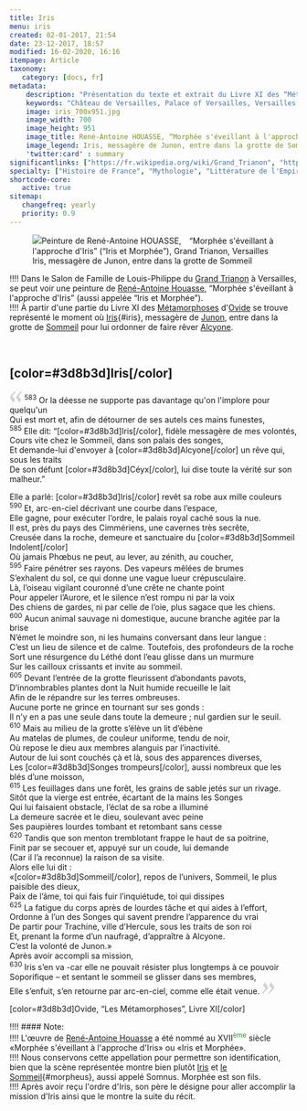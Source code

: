 ```yaml
---
title: Iris
menu: iris
created: 02-01-2017, 21:54
date: 23-12-2017, 18:57
modified: 16-02-2020, 16:16
itempage: Article
taxonomy:
   category: [docs, fr]
metadata:
    description: "Présentation du texte et extrait du Livre XI des “Métamorphoses” écrit par l'écrivain latin Ovide en regard de l'œuvre que celui-ci a inspiré au peintre René-Antoine HOUASSE le tableau “Morphée s'éveillant à l'approche d'Iris” (aussi appelé “Iris et Morphée”) de l'ancienne Salon du Sommeil, actuel Salon de Famille du Grand Trianon."
    keywords: "Château de Versailles, Palace of Versailles, Versailles, Louis 14, Louis XIV, Ovide, Les Métamorphoses, Grand Trianon, Trianon, Iris, Morphée, Iris et Morphée, Morphée s'éveillant à l'approche d'Iris, René-Antoine HOUASSE"
    image: iris_700x951.jpg
    image_width: 700
    image_height: 951
    image_title: René-Antoine HOUASSE, “Morphée s'éveillant à l'approche d'Iris”
    image_legend: Iris, messagère de Junon, entre dans la grotte de Sommeil Morphéus
    'twitter:card' : summary
significantlinks: ["https://fr.wikipedia.org/wiki/Grand_Trianon", "https://fr.wikipedia.org/wiki/Ren%C3%A9-Antoine_Houasse", "https://fr.wikipedia.org/wiki/M%C3%A9tamorphoses_(Ovide)", "https://fr.wikipedia.org/wiki/Ovide", "https://fr.wikipedia.org/wiki/Iris_(mythologie)", "https://fr.wikipedia.org/wiki/Junon", "https://fr.wikipedia.org/wiki/Hypnos", "https://fr.wikipedia.org/wiki/Alcyone"]
specialty: ["Histoire de France", "Mythologie", "Littérature de l'Empire Romain", "Culture de la cour de France", "Palais de Versailles", "Château de Versailles", "Trianon", "Grand Trianon", "Peinture du XVIIème siècle", "René-Antoine HOUASSE", "Iris", "Morphée", "Iris et Morphée", "Morphée s'éveillant à l'approche d'Iris"]
shortcode-core:
   active: true
sitemap:
   changefreq: yearly
   priority: 0.9
---
```

<figure><picture>
<source
sizes="(max-width: 767px) 98vw, (min-width: 959px) 50vw, 86vw"
srcset="
/user/sites/docs/pages/01.home/02.versailles/03.trianon/03.iris/iris-280.webp 280w,
/user/sites/docs/pages/01.home/02.versailles/03.trianon/03.iris/iris-380.webp 380w,
/user/sites/docs/pages/01.home/02.versailles/03.trianon/03.iris/iris-480.webp 480w,
/user/sites/docs/pages/01.home/02.versailles/03.trianon/03.iris/iris-640.webp 640w,
/user/sites/docs/pages/01.home/02.versailles/03.trianon/03.iris/iris_700x951.webp 700w"
type="image/webp" />
<img
src="/user/sites/docs/pages/01.home/02.versailles/03.trianon/03.iris/iris_700x951.jpg" title="Peinture de René-Antoine HOUASSE,　“Morphée s'éveillant à l'approche d'Iris” (“Iris et Morphée”), Grand Trianon, Versailles" alt="Peinture de René-Antoine HOUASSE,　“Morphée s'éveillant à l'approche d'Iris” (“Iris et Morphée”), Grand Trianon, Versailles" class="class-diane-img" usemap="#iris"
sizes="(max-width: 767px) 98vw, (min-width: 959px) 50vw, 86vw"
srcset="
/user/sites/docs/pages/01.home/02.versailles/03.trianon/03.iris/iris-280.jpg 280w,
/user/sites/docs/pages/01.home/02.versailles/03.trianon/03.iris/iris-380.jpg 380w,
/user/sites/docs/pages/01.home/02.versailles/03.trianon/03.iris/iris-480.jpg 480w,
/user/sites/docs/pages/01.home/02.versailles/03.trianon/03.iris/iris-640.jpg 640w,
/user/sites/docs/pages/01.home/02.versailles/03.trianon/03.iris/iris_700x951.jpg 700w">
</picture><figcaption>Iris, messagère de Junon, entre dans la grotte de Sommeil</figcaption><map name="iris" id="iris"><area title="Iris" alt="Iris" id="area_iris" href="#iris" shape="poly" coords="50, 599, 69, 555, 109, 529, 166, 502, 167, 448, 218, 398, 262, 303, 316, 297, 360, 247, 354, 220, 334, 229, 326, 255, 262, 279, 248, 231, 251, 202, 242, 188, 220, 194, 202, 107, 170, 176, 143, 153, 116, 163, 32, 108, 29, 131, 53, 184, 87, 223, 103, 292, 81, 327, 77, 360, 57, 374, 52, 391, 60, 397, 69, 398, 71, 414, 60, 428, 47, 418, 28, 421, 18, 432, 19, 476, 37, 495, 33, 517, 43, 533, 61, 530, 54, 540, 40, 542, 32, 571, 33, 602" /><area title="Sommeil" alt="Sommeil" id="area_morpheus" href="#morpheus" shape="poly" coords="195, 661, 277, 634, 324, 631, 347, 645, 366, 712, 375, 718, 420, 675, 433, 655, 521, 641, 542, 621, 571, 614, 600, 593, 630, 607, 683, 592, 680, 573, 657, 567, 622, 567, 611, 552, 583, 540, 579, 512, 590, 497, 580, 481, 513, 452, 481, 453, 473, 466, 476, 515, 389, 469, 267, 447, 273, 473, 330, 503, 378, 512, 405, 529, 435, 563, 387, 546, 343, 548, 301, 556, 259, 545, 254, 555, 279, 575, 296, 597, 237, 624, 198, 630, 185, 645" /></map></figure>

!!!! Dans le Salon de Famille de Louis-Philippe du [Grand Trianon][1] à Versailles, se peut voir une peinture de [René-Antoine Houasse][2], “Morphée s'éveillant à l'approche d'Iris” (aussi appelée “Iris et Morphée”).  
!!!! À partir d'une partie du Livre XI des [Métamorphoses][3] d'[Ovide][4] se trouve représenté le moment où [Iris][13]{#iris}, messagère de [Junon][6], entre dans la grotte de [Sommeil][7] pour lui ordonner de faire rêver [Alcyone][8].   

<br>

## [color=#3d8b3d]**Iris**[/color]  

<span><svg xmlns="http://www.w3.org/2000/svg" width="22px" height="22px" viewBox="0 0 78 78" fill="lightgrey" opacity="1"><path d="M76.5 9.0009L57.0898 32.605c-.88226 1.10283-.88226 1.54397-.88226 1.76454 0 1.10286 1.76455 3.30857 2.8674 4.632l13.0167 14.99877L61.50123 74.9545 50.4727 59.51456c-2.87047-3.97028-10.80793-15.88413-10.80793-19.19267 0-1.76458.6617-2.4263 6.6171-9.7051C60.8395 12.74754 63.04522 10.98297 70.98575 3.0455L76.5 9.00092zm-38.16172 0L18.9281 32.605c-.88228 1.10283-.88228 1.54397-.88228 1.76454 0 1.10286 1.76457 3.30857 2.86742 4.632L33.92688 54.0003 23.3395 74.9545 12.30793 59.51456C9.44053 55.54428 1.5 43.63043 1.5 40.3219c0-1.76458.6617-2.4263 6.6171-9.7051C22.67475 12.74754 24.88043 10.98297 32.82097 3.0455l5.51732 5.9554z"/></svg></span> 
<sup>583</sup> 
Or la déesse ne supporte pas davantage qu'on l'implore pour quelqu'un  
Qui est mort et, afin de détourner de ses autels ces mains funestes,  
<sup>585</sup> 
Elle dit: “[color=#3d8b3d]Iris[/color], fidèle messagère de mes volontés,  
Cours vite chez le Sommeil, dans son palais des songes,  
Et demande-lui d'envoyer à [color=#3d8b3d]Alcyone[/color] un rêve qui, sous les traits  
De son défunt [color=#3d8b3d]Céyx[/color], lui dise toute la vérité sur son malheur.”  

Elle a parlé: [color=#3d8b3d]Iris[/color] revêt sa robe aux mille couleurs  
<sup>590</sup>
Et, arc-en-ciel décrivant une courbe dans l’espace,  
Elle gagne, pour exécuter l’ordre, le palais royal caché sous la nue.  
Il est, près du pays des Cimmériens, une cavernes très secrête,  
Creusée dans la roche, demeure et sanctuaire du [color=#3d8b3d]Sommeil Indolent[/color]  
Où jamais Phœbus ne peut, au lever, au zénith, au coucher,  
<sup>595</sup>
Faire pénétrer ses rayons. Des vapeurs mêlées de brumes  
S’exhalent du sol, ce qui donne une vague lueur crépusculaire.  
Là, l’oiseau vigilant couronné d’une crête ne chante point  
Pour appeler l’Aurore, et le silence n’est rompu ni par la voix  
Des chiens de gardes, ni par celle de l’oie, plus sagace que les chiens.  
<sup>600</sup>
Aucun animal sauvage ni domestique, aucune branche agitée par la brise  
N’émet le moindre son, ni les humains conversant dans leur langue :  
C’est un lieu de silence et de calme. Toutefois, des profondeurs de la roche  
Sort une résurgence du Léthé dont l’eau glisse dans un murmure  
Sur les cailloux crissants et invite au sommeil.  
<sup>605</sup>
Devant l’entrée de la grotte fleurissent d’abondants pavots,  
D’innombrables plantes dont la Nuit humide recueille le lait  
Afin de le répandre sur les terres ombreuses.  
Aucune porte ne grince en tournant sur ses gonds :  
Il n’y en a pas une seule dans toute la demeure ; nul gardien sur le seuil.  
<sup>610</sup>
Mais au milieu de la grotte s’élève un lit d’ébène  
Au matelas de plumes, de couleur uniforme, tendu de noir,  
Où repose le dieu aux membres alanguis par l’inactivité.  
Autour de lui sont couchés çà et là, sous des apparences diverses,  
Les [color=#3d8b3d]Songes trompeurs[/color], aussi nombreux que les blés d’une moisson,  
<sup>615</sup>
Les feuillages dans une forêt, les grains de sable jetés sur un rivage.  
Sitôt que la vierge est entrée, écartant de la mains les Songes  
Qui lui faisaient obstacle, l’éclat de sa robe a illuminé  
La demeure sacrée et le dieu, soulevant avec peine  
Ses paupières lourdes tombant et retombant sans cesse  
<sup>620</sup>
Tandis que son menton tremblotant frappe le haut de sa poitrine,  
Finit par se secouer et, appuyé sur un coude, lui demande  
(Car il l’a reconnue) la raison de sa visite.  
Alors elle lui dit :  
«[color=#3d8b3d]Sommeil[/color], repos de l’univers, Sommeil, le plus paisible des dieux,  
Paix de l’âme, toi qui fais fuir l’inquiétude, toi qui dissipes  
<sup>625</sup>
La fatigue du corps après de lourdes tâche et qui aides à l’effort,  
Ordonne à l’un des Songes qui savent prendre l’apparence du vrai  
De partir pour Trachine, ville d’Hercule, sous les traits de son roi  
Et, prenant la forme d’un naufragé, d’appraître à Alcyone.  
C’est la volonté de Junon.»  
Après avoir accompli sa mission,  
<sup>630</sup>
Iris s’en va -car elle ne pouvait résister plus longtemps à ce pouvoir  
Soporifique – et sentant le sommeil se glisser dans ses membres,  
Elle s’enfuit, s’en retourne par arc-en-ciel, comme elle était venue.
 <span><svg xmlns="http://www.w3.org/2000/svg" width="22px" height="22px" viewBox="0 0 78 78" fill="lightgrey" opacity="1"><path d="M1.5 68.9991L20.9102 45.395c.88226-1.10283.88226-1.54397.88226-1.76454 0-1.10286-1.76455-3.30857-2.8674-4.632L5.90836 23.9997 16.49877 3.0455 27.5273 18.48544c2.87047 3.97028 10.80793 15.88413 10.80793 19.19267 0 1.76458-.6617 2.4263-6.6171 9.7051C17.1605 65.25246 14.95478 67.01703 7.01425 74.9545L1.5 68.99908zm38.16172 0L59.0719 45.395c.88228-1.10283.88228-1.54397.88228-1.76454 0-1.10286-1.76457-3.30857-2.86742-4.632L44.07312 23.9997 54.6605 3.0455l11.03157 15.43992C68.55947 22.45572 76.5 34.36957 76.5 37.6781c0 1.76458-.6617 2.4263-6.6171 9.7051C55.32526 65.25246 53.11957 67.01703 45.17904 74.9545l-5.51732-5.9554z"/></svg></span>  

[color=#3d8b3d]Ovide, “Les Métamorphoses”, Livre XI[/color]  

!!!! #### Note:  
!!!! L'œuvre de [René-Antoine Houasse][2] a été nommé au XVII<sup style="color:#3d8b3d;">ème</sup> siècle «Morphée s'éveillant à l'approche d'Iris» ou «Iris et Morphée».  
!!!! Nous conservons cette appellation pour permettre son identification, bien que la scène représentée montre bien plutôt [Iris][5] et [le Sommeil][14]{#morpheus}, aussi appelé Somnus. Morphée est son fils.  
!!!! Après avoir reçu l'ordre d'Iris, son père le désigne pour aller accomplir la mission d'Iris ainsi que le montre la suite du récit.  

[1]: https://fr.wikipedia.org/wiki/Grand_Trianon "https://fr.wikipedia.org/wiki/Grand Trianon"
[2]: https://fr.wikipedia.org/wiki/Ren%C3%A9-Antoine_Houasse "https://fr.wikipedia.org/wiki/René-Antoine Houasse"
[3]: https://fr.wikipedia.org/wiki/M%C3%A9tamorphoses_(Ovide) "https://fr.wikipedia.org/wiki/Métamorphoses (Ovide)"
[4]: https://fr.wikipedia.org/wiki/Ovide "https://fr.wikipedia.org/wiki/Ovide"
[5]: https://fr.wikipedia.org/wiki/Iris_(mythologie) "https://fr.wikipedia.org/wiki/Iris_(mythologie)"
[6]: https://fr.wikipedia.org/wiki/Junon "https://fr.wikipedia.org/wiki/Junon"
[7]: https://fr.wikipedia.org/wiki/Hypnos "https://fr.wikipedia.org/wiki/Hypnos"
[8]: https://fr.wikipedia.org/wiki/Alcyone "https://fr.wikipedia.org/wiki/Alcyone"
[13]: #area_iris "Iris"
[14]: #area_morpheus "Morphée"